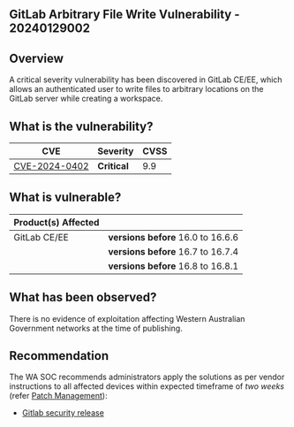 ## GitLab Arbitrary File Write Vulnerability - 20240129002

## Overview

A critical severity vulnerability has been discovered in GitLab CE/EE, which allows an authenticated user to write files to arbitrary locations on the GitLab server while creating a workspace.

## What is the vulnerability?

| CVE                                                               | Severity     | CVSS |
| ----------------------------------------------------------------- | ------------ | ---- |
| [CVE-2024-0402](https://nvd.nist.gov/vuln/detail/CVE-2024-0402) | **Critical** | 9.9  |


## What is vulnerable?

| Product(s) Affected                                                     | | 
| ---- | -- | 
| GitLab CE/EE | **versions before** 16.0 to 16.6.6 | 
|  | **versions before** 16.7 to 16.7.4 | 
|  | **versions before** 16.8 to 16.8.1 | 

## What has been observed?

There is no evidence of exploitation affecting Western Australian Government networks at the time of publishing.

## Recommendation

The WA SOC recommends administrators apply the solutions as per vendor instructions to all affected devices within expected timeframe of *two weeks* (refer [Patch Management](../guidelines/patch-management.md)):

- [Gitlab security release](https://about.gitlab.com/releases/2024/01/25/critical-security-release-gitlab-16-8-1-released/#arbitrary-file-write-while-creating-workspace)


